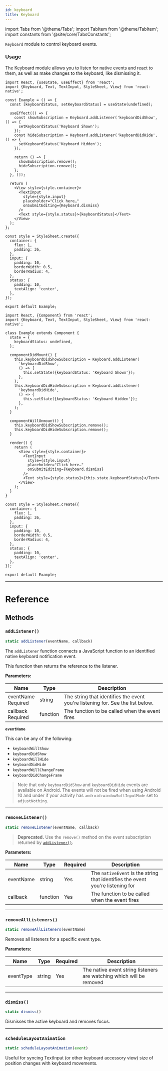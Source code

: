 ```yaml
---
id: keyboard
title: Keyboard
---
```


import Tabs from '@theme/Tabs'; import TabItem from '@theme/TabItem'; import constants from '@site/core/TabsConstants';

`Keyboard` module to control keyboard events.

### Usage

The Keyboard module allows you to listen for native events and react to them, as well as make changes to the keyboard, like dismissing it.

<Tabs groupId="syntax" defaultValue={constants.defaultSyntax} values={constants.syntax}>
<TabItem value="functional">

```SnackPlayer name=Keyboard%20Function%20Component%20Example&supportedPlatforms=ios,android
import React, {useState, useEffect} from 'react';
import {Keyboard, Text, TextInput, StyleSheet, View} from 'react-native';

const Example = () => {
  const [keyboardStatus, setKeyboardStatus] = useState(undefined);

  useEffect(() => {
    const showSubscription = Keyboard.addListener('keyboardDidShow', () => {
      setKeyboardStatus('Keyboard Shown');
    });
    const hideSubscription = Keyboard.addListener('keyboardDidHide', () => {
      setKeyboardStatus('Keyboard Hidden');
    });

    return () => {
      showSubscription.remove();
      hideSubscription.remove();
    };
  }, []);

  return (
    <View style={style.container}>
      <TextInput
        style={style.input}
        placeholder="Click here…"
        onSubmitEditing={Keyboard.dismiss}
      />
      <Text style={style.status}>{keyboardStatus}</Text>
    </View>
  );
};

const style = StyleSheet.create({
  container: {
    flex: 1,
    padding: 36,
  },
  input: {
    padding: 10,
    borderWidth: 0.5,
    borderRadius: 4,
  },
  status: {
    padding: 10,
    textAlign: 'center',
  },
});

export default Example;
```

</TabItem>
<TabItem value="classical">

```SnackPlayer name=Keyboard%20Class%20Component%20Example&supportedPlatforms=ios,android
import React, {Component} from 'react';
import {Keyboard, Text, TextInput, StyleSheet, View} from 'react-native';

class Example extends Component {
  state = {
    keyboardStatus: undefined,
  };

  componentDidMount() {
    this.keyboardDidShowSubscription = Keyboard.addListener(
      'keyboardDidShow',
      () => {
        this.setState({keyboardStatus: 'Keyboard Shown'});
      },
    );
    this.keyboardDidHideSubscription = Keyboard.addListener(
      'keyboardDidHide',
      () => {
        this.setState({keyboardStatus: 'Keyboard Hidden'});
      },
    );
  }

  componentWillUnmount() {
    this.keyboardDidShowSubscription.remove();
    this.keyboardDidHideSubscription.remove();
  }

  render() {
    return (
      <View style={style.container}>
        <TextInput
          style={style.input}
          placeholder="Click here…"
          onSubmitEditing={Keyboard.dismiss}
        />
        <Text style={style.status}>{this.state.keyboardStatus}</Text>
      </View>
    );
  }
}

const style = StyleSheet.create({
  container: {
    flex: 1,
    padding: 36,
  },
  input: {
    padding: 10,
    borderWidth: 0.5,
    borderRadius: 4,
  },
  status: {
    padding: 10,
    textAlign: 'center',
  },
});

export default Example;
```

</TabItem>
</Tabs>

---

# Reference

## Methods

### `addListener()`

```jsx
static addListener(eventName, callback)
```

The `addListener` function connects a JavaScript function to an identified native keyboard notification event.

This function then returns the reference to the listener.

**Parameters:**

| Name                                                                     | Type     | Description                                                                    |
| ------------------------------------------------------------------------ | -------- | ------------------------------------------------------------------------------ |
| eventName <div className="label basic two-lines required">Required</div> | string   | The string that identifies the event you're listening for. See the list below. |
| callback <div className="label basic two-lines required">Required</div>  | function | The function to be called when the event fires                                 |

**`eventName`**

This can be any of the following:

- `keyboardWillShow`
- `keyboardDidShow`
- `keyboardWillHide`
- `keyboardDidHide`
- `keyboardWillChangeFrame`
- `keyboardDidChangeFrame`

> Note that only `keyboardDidShow` and `keyboardDidHide` events are available on Android. The events will not be fired when using Android 10 and under if your activity has `android:windowSoftInputMode` set to `adjustNothing`.

---

### `removeListener()`

```jsx
static removeListener(eventName, callback)
```

> **Deprecated.** Use the `remove()` method on the event subscription returned by [`addListener()`](#addlistener).

**Parameters:**

| Name      | Type     | Required | Description                                                                    |
| --------- | -------- | -------- | ------------------------------------------------------------------------------ |
| eventName | string   | Yes      | The `nativeEvent` is the string that identifies the event you're listening for |
| callback  | function | Yes      | The function to be called when the event fires                                 |

---

### `removeAllListeners()`

```jsx
static removeAllListeners(eventName)
```

Removes all listeners for a specific event type.

**Parameters:**

| Name      | Type   | Required | Description                                                          |
| --------- | ------ | -------- | -------------------------------------------------------------------- |
| eventType | string | Yes      | The native event string listeners are watching which will be removed |

---

### `dismiss()`

```jsx
static dismiss()
```

Dismisses the active keyboard and removes focus.

---

### `scheduleLayoutAnimation`

```jsx
static scheduleLayoutAnimation(event)
```

Useful for syncing TextInput (or other keyboard accessory view) size of position changes with keyboard movements.
